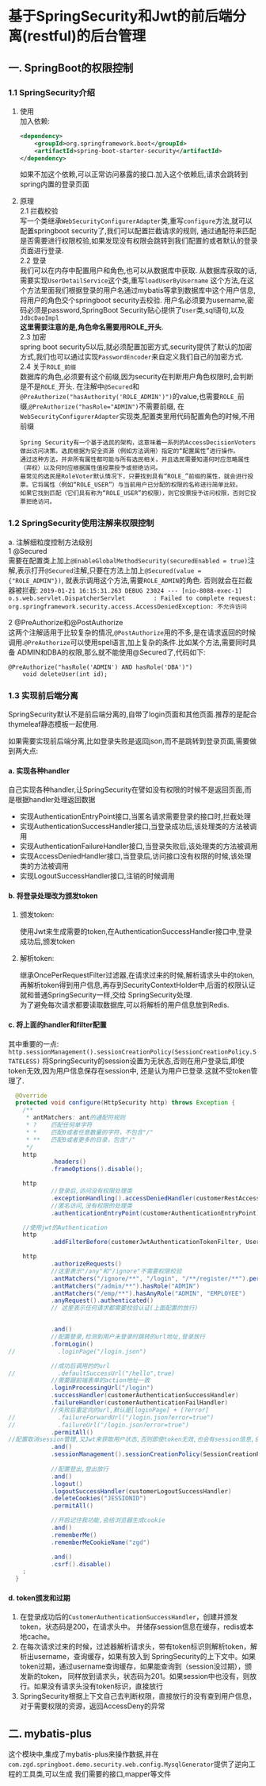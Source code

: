 # 基于SpringSecurity和Jwt的前后端分离(restful)的后台管理
## 一. SpringBoot的权限控制
### 1.1 SpringSecurity介绍
1. 使用  
    加入依赖:
    ```xml
    <dependency>
        <groupId>org.springframework.boot</groupId>
        <artifactId>spring-boot-starter-security</artifactId>
    </dependency>
    ```
    如果不加这个依赖,可以正常访问暴露的接口.加入这个依赖后,请求会跳转到spring内置的登录页面

2. 原理   
    2.1 拦截校验  
        写一个类继承`WebSecurityConfigurerAdapter`类,重写`configure`方法,就可以配置springboot security了,我们可以配置拦截请求的规则,
        通过通配符来匹配是否需要进行权限校验,如果发现没有权限会跳转到我们配置的或者默认的登录页面进行登录.  
    2.2 登录  
        我们可以在内存中配置用户和角色,也可以从数据库中获取. 从数据库获取的话,需要实现`UserDetailService`这个类,重写`loadUserByUsername`
        这个方法,在这个方法里面我们根据登录的用户名通过mybatis等拿到数据库中这个用户信息,将用户的角色交个springboot security去校验.
        用户名必须要为username,密码必须是password,SpringBoot Security贴心提供了`User`类,sql语句,以及`JdbcDaoImpl`     
        **这里需要注意的是,角色命名需要用ROLE_开头**.    
    2.3 加密  
        spring boot security5以后,就必须配置加密方式,security提供了默认的加密方式,我们也可以通过实现`PasswordEncoder`来自定义我们自己的加密方式.  
    2.4 关于`ROLE_前缀`     
        数据库的角色,必须要有这个前缀,因为security在判断用户角色权限时,会判断是不是`ROLE_`开头.
    在注解中`@Secured`和`@PreAuthorize("hasAuthority('ROLE_ADMIN')")`的value,也需要`ROLE_`前缀,`@PreAuthorize("hasRole="ADMIN")`不需要前缀, 
    在`WebSecurityConfigurerAdapter`实现类,配置类里用代码配置角色的时候,不用前缀
    ```
    Spring Security有一个基于选民的架构，这意味着一系列的AccessDecisionVoters 做出访问决策。选民根据为安全资源（例如方法调用）指定的“配置属性”进行操作。
    通过这种方法，并非所有属性都可能与所有选民相关，并且选民需要知道何时应忽略属性（弃权）以及何时应根据属性值投票授予或拒绝访问。
    最常见的选民是RoleVoter默认情况下，只要找到具有“ROLE_”前缀的属性，就会进行投票。它将属性（例如“ROLE_USER”）与当前用户已分配的权限的名称进行简单比较。
    如果它找到匹配（它们具有称为“ROLE_USER”的权限），则它投票授予访问权限，否则它投票拒绝访问。
    ```

### 1.2 SpringSecurity使用注解来权限控制
a. 注解细粒度控制方法级别  
1 @Secured    
    需要在配置类上加上`@EnableGlobalMethodSecurity(securedEnabled = true)`注解,表示打开`@Secured`注解,只要在方法上加上`@Secured(value = {"ROLE_ADMIN"})`,
    就表示调用这个方法,需要`ROLE_ADMIN`的角色. 否则就会在拦截器被拦截:
    ```
    2019-01-21 16:15:31.263 DEBUG 23024 --- [nio-8088-exec-1] o.s.web.servlet.DispatcherServlet        : Failed to complete request: org.springframework.security.access.AccessDeniedException: 不允许访问
    ```  

2 @PreAuthorize和@PostAuthorize  
    这两个注解适用于比较复杂的情况,`@PostAuthorize`用的不多,是在请求返回的时候调用.`@PreAuthorize`可以使用spel语言,加上复杂的条件.比如某个方法,需要同时具备
    ADMIN和DBA的权限,那么就不能使用@Secured了,代码如下:  
```
@PreAuthorize("hasRole('ADMIN') AND hasRole('DBA')")
    void deleteUser(int id);

```

### 1.3 实现前后端分离
SpringSecurity默认不是前后端分离的,自带了login页面和其他页面.推荐的是配合
thymeleaf静态模板一起使用.

如果需要实现前后端分离,比如登录失败是返回json,而不是跳转到登录页面,需要做到两大点:
#### a. 实现各种handler
自己实现各种handler,让SpringSecurity在譬如没有权限的时候不是返回页面,而是根据handler处理返回数据

- 实现AuthenticationEntryPoint接口,当匿名请求需要登录的接口时,拦截处理
- 实现AuthenticationSuccessHandler接口,当登录成功后,该处理类的方法被调用
- 实现AuthenticationFailureHandler接口,当登录失败后,该处理类的方法被调用
- 实现AccessDeniedHandler接口,当登录后,访问接口没有权限的时候,该处理类的方法被调用
- 实现LogoutSuccessHandler接口,注销的时候调用

#### b. 将登录处理改为颁发token
1. 颁发token:

    使用Jwt来生成需要的token,在AuthenticationSuccessHandler接口中,登录成功后,颁发token
    
2. 解析token:

    继承OncePerRequestFilter过滤器,在请求过来的时候,解析请求头中的token,
    再解析token得到用户信息,再存到SecurityContextHolder中,后面的权限认证就和普通SpringSecurity一样,交给
    SpringSecurity处理.  
    为了避免每次请求都要读取数据库,可以将解析的用户信息放到Redis.
    

#### c. 将上面的handler和filter配置
其中重要的一点:
`http.sessionManagement().sessionCreationPolicy(SessionCreationPolicy.STATELESS)`
将SpringSecurity的session设置为无状态,否则在用户登录后,即使token无效,因为用户信息保存在session中,
还是认为用户已登录.这就不受token管理了.


```java
  @Override
  protected void configure(HttpSecurity http) throws Exception {
    /**
     * antMatchers: ant的通配符规则
     * ?	匹配任何单字符
     * *	匹配0或者任意数量的字符，不包含"/"
     * **	匹配0或者更多的目录，包含"/"
     */
    http
            .headers()
            .frameOptions().disable();

    http
            //登录后,访问没有权限处理类
            .exceptionHandling().accessDeniedHandler(customerRestAccessDeniedHandler)
            //匿名访问,没有权限的处理类
            .authenticationEntryPoint(customerAuthenticationEntryPoint);

    //使用jwt的Authentication
    http
            .addFilterBefore(customerJwtAuthenticationTokenFilter, UsernamePasswordAuthenticationFilter.class);

    http
            .authorizeRequests()
            //这里表示"/any"和"/ignore"不需要权限校验
            .antMatchers("/ignore/**", "/login", "/**/register/**").permitAll()
            .antMatchers("/admin/**").hasRole("ADMIN")
            .antMatchers("/emp/**").hasAnyRole("ADMIN", "EMPLOYEE")
            .anyRequest().authenticated()
            // 这里表示任何请求都需要校验认证(上面配置的放行)


            .and()
            //配置登录,检测到用户未登录时跳转的url地址,登录放行
            .formLogin()
//            .loginPage("/login.json")

            //成功后调用的的url
//            .defaultSuccessUrl("/hello",true)
            //需要跟前端表单的action地址一致
            .loginProcessingUrl("/login")
            .successHandler(customerAuthenticationSuccessHandler)
            .failureHandler(customerAuthenticationFailHandler)
            //失败后重定向的url,默认是[loginPage] + [?error]
//            .failureForwardUrl("/login.json?error=true")
//            .failureUrl("/login.json?error=true")
            .permitAll()
//配置取消session管理,又Jwt来获取用户状态,否则即使token无效,也会有session信息,依旧判断用户为登录状态
            .and()
            .sessionManagement().sessionCreationPolicy(SessionCreationPolicy.STATELESS)
            
            //配置登出,登出放行
            .and()
            .logout()
            .logoutSuccessHandler(customerLogoutSuccessHandler)
            .deleteCookies("JESSIONID")
            .permitAll()

            //开启记住我功能,会给浏览器生成cookie
            .and()
            .rememberMe()
            .rememberMeCookieName("zgd")

            .and()
            .csrf().disable()
    ;
  }

```

#### d. token颁发和过期
1. 在登录成功后的`CustomerAuthenticationSuccessHandler`，创建并颁发token，状态码是200，在请求头中。
并储存session信息在缓存，redis或本地cache。
2. 在每次请求过来的时候，过滤器解析请求头，带有token标识则解析token，解析出username，查询缓存，如果有放入到
SpringSecurity的上下文中。如果token过期，通过username查询缓存，如果能查询到（session没过期），颁发新的token，
同样放到请求头，状态码为201。如果session中也没有，则放行。如果没有请求头没有token标识，直接放行
3. SpringSecurity根据上下文自己去判断权限，直接放行的没有查到用户信息，对于需要权限的资源，返回AccessDeny的异常




## 二. mybatis-plus
这个模块中,集成了mybatis-plus来操作数据,并在`com.zgd.springboot.demo.security.web.config.MysqlGenerator`提供了逆向工程的工具类,可以生成
我们需要的接口,mapper等文件








